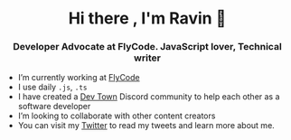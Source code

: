 <h1 align ="center">Hi there , I'm Ravin 👋</h1>
<h3 align="center">Developer Advocate at FlyCode. JavaScript lover, Technical writer</h3>

- I’m currently working at [FlyCode](https://flycode.com/)
- I use daily `.js`, `.ts`
- I have created a [Dev Town](https://discord.gg/K2x27MRA2j) Discord community to help each other as a software developer
- I’m looking to collaborate with other content creators
- You can visit my [Twitter](https://twitter.com/ravinwashere) to read my tweets and learn more about me.



<!--
**ravinwashere/ravinwashere** is a ✨ _special_ ✨ repository because its `README.md` (this file) appears on your GitHub profile.

Here are some ideas to get you started:

- 🔭 I’m currently working on ...
- 🌱 I’m currently learning ...
- 👯 I’m looking to collaborate on ...
- 🤔 I’m looking for help with ...
- 💬 Ask me about ...
- 📫 How to reach me: ...
- 😄 Pronouns: ...
- ⚡ Fun fact: ...
-->
